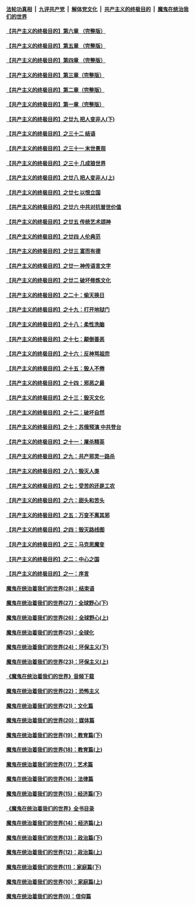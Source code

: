 ####  [法轮功真相](../../../../basic/blob/master/README.md?t=04290331) &nbsp;|&nbsp; [九评共产党](../../../../9ping.md/blob/master/README.md?t=04290331) &nbsp;|&nbsp; [解体党文化](../../../../jtdwh.md/blob/master/README.md?t=04290331)  &nbsp;|&nbsp; [共产主义的终极目的](../../../../gczydzjmd.md/blob/master/README.md?t=04290331) &nbsp;|&nbsp; [魔鬼在统治我们的世界](../../../../mgztzwmdsj.md/blob/master/README.md?t=04290331) 

#### [【共产主义的终极目的】第六章 （完整版）](../pages/nsc422/n11428913.md?t=04290331) 

#### [【共产主义的终极目的】第五章 （完整版）](../pages/nsc422/n11428912.md?t=04290331) 

#### [【共产主义的终极目的】第四章 （完整版）](../pages/nsc422/n11428907.md?t=04290331) 

#### [【共产主义的终极目的】第三章（完整版）](../pages/nsc422/n11428848.md?t=04290331) 

#### [【共产主义的终极目的】第二章（完整版）](../pages/nsc422/n11428831.md?t=04290331) 

#### [【共产主义的终极目的】第一章（完整版）](../pages/nsc422/n11417651.md?t=04290331) 

#### [【共产主义的终极目的】之廿九 把人变非人(下)](../pages/nsc422/n11344140.md?t=04290331) 

#### [【共产主义的终极目的】之三十二 结语](../pages/nsc422/n11360535.md?t=04290331) 

#### [【共产主义的终极目的】之三十一 末世景观](../pages/nsc422/n11351129.md?t=04290331) 

#### [【共产主义的终极目的】之三十 几成狼世界](../pages/nsc422/n11348280.md?t=04290331) 

#### [【共产主义的终极目的】之廿八 把人变非人(上)](../pages/nsc422/n11340492.md?t=04290331) 

#### [【共产主义的终极目的】之廿七 以恨立国](../pages/nsc422/n11336944.md?t=04290331) 

#### [【共产主义的终极目的】之廿六 中共对抗普世价值](../pages/nsc422/n11324785.md?t=04290331) 

#### [【共产主义的终极目的】之廿五 传统艺术颂神](../pages/nsc422/n11296396.md?t=04290331) 

#### [【共产主义的终极目的】之廿四 人伦典范](../pages/nsc422/n11296397.md?t=04290331) 

#### [【共产主义的终极目的】之廿三 富而有德](../pages/nsc422/n11283598.md?t=04290331) 

#### [【共产主义的终极目的】之廿一 神传语言文字](../pages/nsc422/n11263265.md?t=04290331) 

#### [【共产主义的终极目的】之廿二 破坏修炼文化](../pages/nsc422/n11245728.md?t=04290331) 

#### [【共产主义的终极目的】之二十：偷天换日](../pages/nsc422/n11238846.md?t=04290331) 

#### [【共产主义的终极目的】之十九：打开地狱门](../pages/nsc422/n11206376.md?t=04290331) 

#### [【共产主义的终极目的】之十八：柔性洗脑](../pages/nsc422/n11199994.md?t=04290331) 

#### [【共产主义的终极目的】之十七：颠倒善恶](../pages/nsc422/n11179782.md?t=04290331) 

#### [【共产主义的终极目的】之十六：反神骂祖宗](../pages/nsc422/n11166798.md?t=04290331) 

#### [【共产主义的终极目的】之十五：毁人不倦](../pages/nsc422/n11166792.md?t=04290331) 

#### [【共产主义的终极目的】之十四：邪恶之最](../pages/nsc422/n11150249.md?t=04290331) 

#### [【共产主义的终极目的】之十三：毁灭文化](../pages/nsc422/n11135227.md?t=04290331) 

#### [【共产主义的终极目的】之十二：破坏自然](../pages/nsc422/n11135214.md?t=04290331) 

#### [【共产主义的终极目的】之十：苏俄预演 中共登台](../pages/nsc422/n11118424.md?t=04290331) 

#### [【共产主义的终极目的】之十一：屠杀精英](../pages/nsc422/n11118442.md?t=04290331) 

#### [【共产主义的终极目的】之九：共产邪灵一路杀](../pages/nsc422/n11114139.md?t=04290331) 

#### [【共产主义的终极目的】之八：毁灭人类](../pages/nsc422/n11108503.md?t=04290331) 

#### [【共产主义的终极目的】之七：受苦的还是工农](../pages/nsc422/n11101809.md?t=04290331) 

#### [【共产主义的终极目的】之六：甜头和苦头](../pages/nsc422/n11096971.md?t=04290331) 

#### [【共产主义的终极目的】之五：万变不离其邪](../pages/nsc422/n11091285.md?t=04290331) 

#### [【共产主义的终极目的】之四：毁灭路线图](../pages/nsc422/n11086284.md?t=04290331) 

#### [【共产主义的终极目的】之三：马克思魔变](../pages/nsc422/n11061941.md?t=04290331) 

#### [【共产主义的终极目的】之二：中心之国](../pages/nsc422/n11047728.md?t=04290331) 

#### [【共产主义的终极目的】之一：序言](../pages/nsc422/n11086077.md?t=04290331) 

#### [魔鬼在统治着我们的世界(28)：结束语](../pages/nsc422/n10936246.md?t=04290331) 

#### [魔鬼在统治着我们的世界(27)：全球野心(下)](../pages/nsc422/n10928319.md?t=04290331) 

#### [魔鬼在统治着我们的世界(26)：全球野心(上)](../pages/nsc422/n10900318.md?t=04290331) 

#### [魔鬼在统治着我们的世界(25)：全球化](../pages/nsc422/n10788205.md?t=04290331) 

#### [魔鬼在统治着我们的世界(24)：环保主义(下)](../pages/nsc422/n10695307.md?t=04290331) 

#### [魔鬼在统治着我们的世界(23)：环保主义(上)](../pages/nsc422/n10688613.md?t=04290331) 

#### [《魔鬼在统治着我们的世界》音频下载](../pages/nsc422/n10635553.md?t=04290331) 

#### [魔鬼在统治着我们的世界(22)：恐怖主义](../pages/nsc422/n10614727.md?t=04290331) 

#### [魔鬼在统治着我们的世界(21)：文化篇](../pages/nsc422/n10597706.md?t=04290331) 

#### [魔鬼在统治着我们的世界(20)：媒体篇](../pages/nsc422/n10586579.md?t=04290331) 

#### [魔鬼在统治着我们的世界(19)：教育篇(下)](../pages/nsc422/n10564808.md?t=04290331) 

#### [魔鬼在统治着我们的世界(18)：教育篇(上)](../pages/nsc422/n10526970.md?t=04290331) 

#### [魔鬼在统治着我们的世界(17)：艺术篇](../pages/nsc422/n10499093.md?t=04290331) 

#### [魔鬼在统治着我们的世界(16)：法律篇](../pages/nsc422/n10485969.md?t=04290331) 

#### [魔鬼在统治着我们的世界(15)：经济篇(下)](../pages/nsc422/n10469975.md?t=04290331) 

#### [《魔鬼在统治着我们的世界》全书目录](../pages/nsc422/n10464261.md?t=04290331) 

#### [魔鬼在统治着我们的世界(14)：经济篇(上)](../pages/nsc422/n10457370.md?t=04290331) 

#### [魔鬼在统治着我们的世界(13)：政治篇(下)](../pages/nsc422/n10448270.md?t=04290331) 

#### [魔鬼在统治着我们的世界(12)：政治篇(上)](../pages/nsc422/n10444576.md?t=04290331) 

#### [魔鬼在统治着我们的世界(11)：家庭篇(下)](../pages/nsc422/n10440961.md?t=04290331) 

#### [魔鬼在统治着我们的世界(10)：家庭篇(上)](../pages/nsc422/n10435448.md?t=04290331) 

#### [魔鬼在统治着我们的世界(9)：信仰篇](../pages/nsc422/n10432159.md?t=04290331) 

